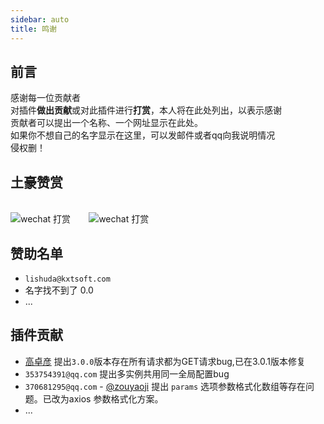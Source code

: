 ```yaml
---
sidebar: auto
title: 鸣谢
---
```


前言
------------
感谢每一位贡献者<br>
对插件**做出贡献**或对此插件进行**打赏**，本人将在此处列出，以表示感谢<br>
贡献者可以提出一个名称、一个网址显示在此处。<br>
如果你不想自己的名字显示在这里，可以发邮件或者qq向我说明情况<br>
侵权删！

土豪赞赏
------------
<br>
<img src="https://oss.quanzhan.co/images/common/my-wechat-qrcode.png?x-oss-process=image/resize,m_lfit,h_150,w_150" alt="wechat 打赏" title="微信打赏" style="margin-right: 5%">
<img src="https://oss.quanzhan.co/images/common/my-alipay-qrcode.jpg?x-oss-process=image/resize,m_lfit,h_150,w_150" alt="wechat 打赏" title="支付宝打赏">


赞助名单
------------
- `lishuda@kxtsoft.com`
- 名字找不到了 0.0
- ...

插件贡献
------------
- <a href="https://github.com/Super-GZY" target="_blank" rel="noopener noreferrer nofollow">高卓彦</a> 提出`3.0.0`版本存在所有请求都为GET请求bug,已在3.0.1版本修复
- `353754391@qq.com` 提出多实例共用同一全局配置bug
- `370681295@qq.com` - <a href="https://github.com/zouyaoji" target="_blank" rel="noopener noreferrer nofollow">@zouyaoji</a> 提出 ` params ` 选项参数格式化数组等存在问题。已改为axios 参数格式化方案。
- ...
